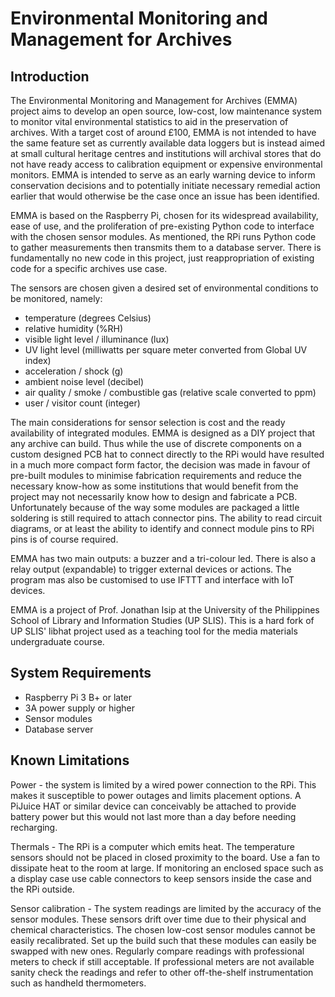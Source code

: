 # Environmental Monitoring and Management for Archives

## Introduction

The Environmental Monitoring and Management for Archives (EMMA) project aims to develop an open source, low-cost, low maintenance system to monitor vital environmental statistics to aid in the preservation of archives. With a target cost of around £100, EMMA is not intended to have the same feature set as currently available data loggers but is instead aimed at small cultural heritage centres and institutions will archival stores that do not have ready access to calibration equipment or expensive environmental monitors. EMMA is intended to serve as an early warning device to inform conservation decisions and to potentially initiate necessary remedial action earlier that would otherwise be the case once an issue has been identified.

EMMA is based on the Raspberry Pi, chosen for its widespread availability, ease of use, and the proliferation of pre-existing Python code to interface with the chosen sensor modules. As mentioned, the RPi runs Python code to gather measurements then transmits them to a database server. There is fundamentally no new code in this project, just reappropriation of existing code for a specific archives use case.

The sensors are chosen given a desired set of environmental conditions to be monitored, namely:
- temperature (degrees Celsius)
- relative humidity (%RH)
- visible light level / illuminance (lux)
- UV light level (milliwatts per square meter converted from Global UV index)
- acceleration / shock (g)
- ambient noise level (decibel)
- air quality / smoke / combustible gas (relative scale converted to ppm)
- user / visitor count (integer)

The main considerations for sensor selection is cost and the ready availability of integrated modules. EMMA is designed as a DIY project that any archive can build. Thus while the use of discrete components on a custom designed PCB hat to connect directly to the RPi would have resulted in a much more compact form factor, the decision was made in favour of pre-built modules to minimise fabrication requirements and reduce the necessary know-how as some institutions that would benefit from the project may not necessarily know how to design and fabricate a PCB. Unfortunately because of the way some modules are packaged a little soldering is still required to attach connector pins. The ability to read circuit diagrams, or at least the ability to identify and connect module pins to RPi pins is of course required.

EMMA has two main outputs: a buzzer and a tri-colour led. There is also a relay output (expandable) to trigger external devices or actions. The program mas also be customised to use IFTTT and interface with IoT devices.

EMMA is a project of Prof. Jonathan Isip at the University of the Philippines School of Library and Information Studies (UP SLIS). This is a hard fork of UP SLIS' libhat project used as a teaching tool for the media materials undergraduate course.

## System Requirements
- Raspberry Pi 3 B+ or later
- 3A power supply or higher
- Sensor modules
- Database server

## Known Limitations
Power - the system is limited by a wired power connection to the RPi. This makes it susceptible to power outages and limits placement options. A PiJuice HAT or similar device can conceivably be attached to provide battery power but this would not last more than a day before needing recharging.

Thermals - The RPi is a computer which emits heat. The temperature sensors should not be placed in closed proximity to the board. Use a fan to dissipate heat to the room at large. If monitoring an enclosed space such as a display case use cable connectors to keep sensors inside the case and the RPi outside.

Sensor calibration - The system readings are limited by the accuracy of the sensor modules. These sensors drift over time due to their physical and chemical characteristics. The chosen low-cost sensor modules cannot be easily recalibrated. Set up the build such that these modules can easily be swapped with new ones. Regularly compare readings with professional meters to check if still acceptable. If professional meters are not available sanity check the readings and refer to other off-the-shelf instrumentation such as handheld thermometers. 